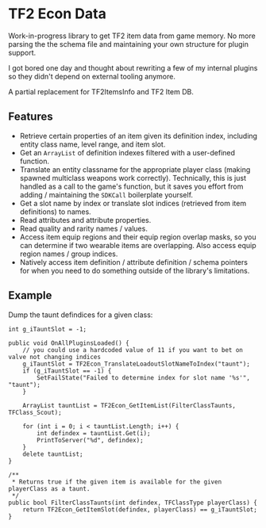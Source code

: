 # TF2 Econ Data

Work-in-progress library to get TF2 item data from game memory.  No more parsing the the schema
file and maintaining your own structure for plugin support.

I got bored one day and thought about rewriting a few of my internal plugins so they didn't
depend on external tooling anymore.

A partial replacement for TF2ItemsInfo and TF2 Item DB.

## Features

* Retrieve certain properties of an item given its definition index, including entity class
name, level range, and item slot.
* Get an `ArrayList` of definition indexes filtered with a user-defined function.
* Translate an entity classname for the appropriate player class (making spawned multiclass
weapons work correctly).  Technically, this is just handled as a call to the game's function,
but it saves you effort from adding / maintaining the `SDKCall` boilerplate yourself.
* Get a slot name by index or translate slot indices (retrieved from item definitions) to names.
* Read attributes and attribute properties.
* Read quality and rarity names / values.
* Access item equip regions and their equip region overlap masks, so you can determine if two
wearable items are overlapping.  Also access equip region names / group indices.
* Natively access item definition / attribute definition / schema pointers for when you need to
do something outside of the library's limitations.

## Example

Dump the taunt defindices for a given class:

```
int g_iTauntSlot = -1;

public void OnAllPluginsLoaded() {
	// you could use a hardcoded value of 11 if you want to bet on valve not changing indices
	g_iTauntSlot = TF2Econ_TranslateLoadoutSlotNameToIndex("taunt");
	if (g_iTauntSlot == -1) {
		SetFailState("Failed to determine index for slot name '%s'", "taunt");
	}
	
	ArrayList tauntList = TF2Econ_GetItemList(FilterClassTaunts, TFClass_Scout);
	
	for (int i = 0; i < tauntList.Length; i++) {
		int defindex = tauntList.Get(i);
		PrintToServer("%d", defindex);
	}
	delete tauntList;
}

/**
 * Returns true if the given item is available for the given playerClass as a taunt.
 */
public bool FilterClassTaunts(int defindex, TFClassType playerClass) {
	return TF2Econ_GetItemSlot(defindex, playerClass) == g_iTauntSlot;
}
```

